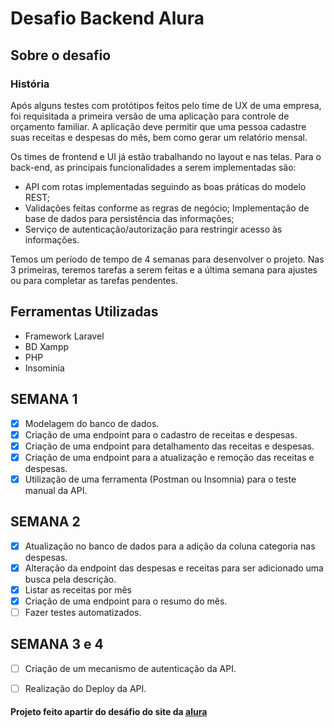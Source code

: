 # Desafio Backend Alura 

## Sobre o desafio

### História
<p>
Após alguns testes com protótipos feitos pelo time de UX de uma empresa, foi requisitada a primeira versão de uma aplicação para controle de orçamento familiar. A aplicação deve permitir que uma pessoa cadastre suas receitas e despesas do mês, bem como gerar um relatório mensal.
</p>
<p>
Os times de frontend e UI já estão trabalhando no layout e nas telas. Para o back-end, as principais funcionalidades a serem implementadas são:
</p>

- API com rotas implementadas seguindo as boas práticas do modelo REST;
- Validações feitas conforme as regras de negócio;
Implementação de base de dados para persistência das informações;
- Serviço de autenticação/autorização para restringir acesso às informações.
<p>
Temos um período de tempo de 4 semanas para desenvolver o projeto. Nas 3 primeiras, teremos tarefas a serem feitas e a última semana para ajustes ou para completar as tarefas pendentes. 
</p>

## Ferramentas Utilizadas

- Framework Laravel
- BD Xampp
- PHP
- Insominia

## SEMANA 1

- [x] Modelagem do banco de dados.
- [x] Criação de uma endpoint para o cadastro de receitas e despesas.
- [x] Criação de uma endpoint para detalhamento das receitas e despesas.
- [x] Criação de uma endpoint para a atualização e remoção das receitas e despesas.
- [x] Utilização de uma ferramenta (Postman ou Insomnia) para o teste manual da API.

## SEMANA 2

- [x] Atualização no banco de dados para a adição da coluna categoria nas despesas.
- [x] Alteração da endpoint das despesas e receitas para ser adicionado uma busca pela descrição.
- [x] Listar as receitas por mês
- [x] Criação de uma endpoint para o resumo do mês.
- [ ] Fazer testes automatizados.

## SEMANA 3 e 4

- [ ] Criação de um mecanismo de autenticação da API.
- [ ] Realização do Deploy da API.


#### Projeto feito apartir do desáfio do site da [alura](https://www.alura.com.br/)
 
